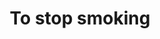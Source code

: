 ---
pid: pt341
title: To stop smoking
location_transcription: City Hall!
coordinates: "[-75.163814194165, 39.952021121316]"
zipcode: '19134'
gen_neighborhood: River Wards
neighborhood: Port Richmond
outside_phl: 
age: '11'
age_range: 6-13
instagram: 
image_file_name: pt_341.jpg
proposal_transcription: |-
  How it works? Peoplpe would come and fill it up coal to keep it to smokeing
  coal
  cigarette
  To stop smoking
  It help people to stop smoking.
topic: Health
topic_summary: '0'
type: Interactive,Sculpture Statue
keywords_other: Smoking, cigarettes, coal
credit: Blake McCandless
image_labels: 
twitter: 
facebook: 
permalink: "/monuments/pt341/"
layout: item-page
---